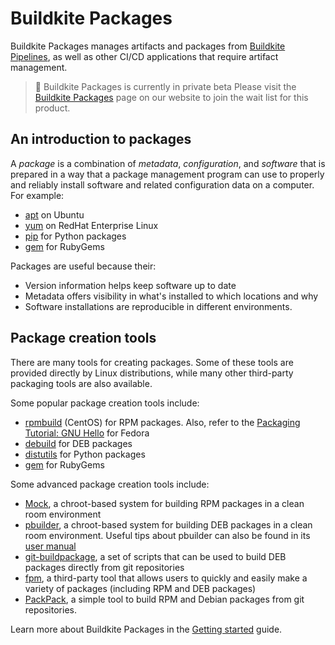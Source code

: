 # Buildkite Packages

Buildkite Packages manages artifacts and packages from [Buildkite Pipelines](/docs/pipelines), as well as other CI/CD applications that require artifact management.

> 📘 Buildkite Packages is currently in private beta
> Please visit the [Buildkite Packages](https://buildkite.com/packages) page on our website to join the wait list for this product.

## An introduction to packages

A _package_ is a combination of _metadata_, _configuration_, and _software_ that is prepared in a way that a package management program can use to properly and reliably install software and related configuration data on a computer. For example:

- [apt](https://help.ubuntu.com/community/Repositories/CommandLine) on Ubuntu
- [yum](https://access.redhat.com/site/documentation/en-US/Red_Hat_Enterprise_Linux/5/html/Deployment_Guide/c1-yum.html) on RedHat Enterprise Linux
- [pip](https://pip.pypa.io/) for Python packages
- [gem](http://guides.rubygems.org/) for RubyGems

Packages are useful because their:

- Version information helps keep software up to date
- Metadata offers visibility in what's installed to which locations and why
- Software installations are reproducible in different environments.

## Package creation tools

There are many tools for creating packages. Some of these tools are provided directly by Linux distributions, while many other third-party packaging tools are also available.

Some popular package creation tools include:

- [rpmbuild](http://wiki.centos.org/HowTos/SetupRpmBuildEnvironment) (CentOS) for RPM packages. Also, refer to the [Packaging Tutorial: GNU Hello](https://docs.fedoraproject.org/en-US/package-maintainers/Packaging_Tutorial_GNU_Hello/) for Fedora
- [debuild](https://wiki.debian.org/Packaging/Intro) for DEB packages
- [distutils](https://docs.python.org/2/distutils/builtdist.html) for Python packages
- [gem](http://guides.rubygems.org/make-your-own-gem/) for RubyGems

Some advanced package creation tools include:

- [Mock](https://rpm-software-management.github.io/mock/), a chroot-based system for building RPM packages in a clean room environment
- [pbuilder](https://wiki.ubuntu.com/PbuilderHowto), a chroot-based system for building DEB packages in a clean room environment. Useful tips about pbuilder can also be found in its [user manual](http://www.netfort.gr.jp/~dancer/software/pbuilder-doc/pbuilder-doc.html)
- [git-buildpackage](http://honk.sigxcpu.org/projects/git-buildpackage/manual-html/gbp.html), a set of scripts that can be used to build DEB packages directly from git repositories
- [fpm](https://github.com/jordansissel/fpm), a third-party tool that allows users to quickly and easily make a variety of packages (including RPM and DEB packages)
- [PackPack](https://github.com/packpack/packpack), a simple tool to build RPM and Debian packages from git repositories.

Learn more about Buildkite Packages in the [Getting started](/docs/packages/getting-started) guide.
